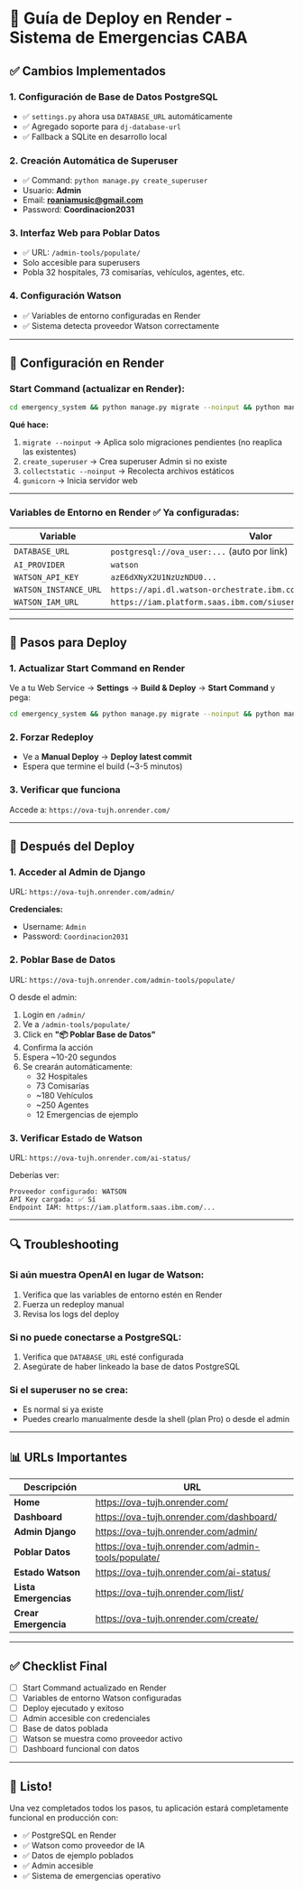 # 🚀 Guía de Deploy en Render - Sistema de Emergencias CABA

## ✅ Cambios Implementados

### 1. **Configuración de Base de Datos PostgreSQL**
- ✅ `settings.py` ahora usa `DATABASE_URL` automáticamente
- ✅ Agregado soporte para `dj-database-url`
- ✅ Fallback a SQLite en desarrollo local

### 2. **Creación Automática de Superuser**
- ✅ Command: `python manage.py create_superuser`
- Usuario: **Admin**
- Email: **roaniamusic@gmail.com**
- Password: **Coordinacion2031**

### 3. **Interfaz Web para Poblar Datos**
- ✅ URL: `/admin-tools/populate/`
- Solo accesible para superusers
- Pobla 32 hospitales, 73 comisarías, vehículos, agentes, etc.

### 4. **Configuración Watson**
- ✅ Variables de entorno configuradas en Render
- ✅ Sistema detecta proveedor Watson correctamente

---

## 🔧 Configuración en Render

### **Start Command** (actualizar en Render):

```bash
cd emergency_system && python manage.py migrate --noinput && python manage.py create_superuser && python manage.py collectstatic --noinput && gunicorn emergency_app.wsgi:application --bind 0.0.0.0:$PORT
```

**Qué hace:**
1. `migrate --noinput` → Aplica solo migraciones pendientes (no reaplica las existentes)
2. `create_superuser` → Crea superuser Admin si no existe
3. `collectstatic --noinput` → Recolecta archivos estáticos
4. `gunicorn` → Inicia servidor web

---

### **Variables de Entorno en Render** ✅ Ya configuradas:

| Variable | Valor |
|----------|-------|
| `DATABASE_URL` | `postgresql://ova_user:...` (auto por link) |
| `AI_PROVIDER` | `watson` |
| `WATSON_API_KEY` | `azE6dXNyX2U1NzUzNDU0...` |
| `WATSON_INSTANCE_URL` | `https://api.dl.watson-orchestrate.ibm.com/instances/...` |
| `WATSON_IAM_URL` | `https://iam.platform.saas.ibm.com/siusermgr/api/1.0/apikeys/token` |

---

## 📝 Pasos para Deploy

### 1. **Actualizar Start Command en Render**
Ve a tu Web Service → **Settings** → **Build & Deploy** → **Start Command** y pega:

```bash
cd emergency_system && python manage.py migrate --noinput && python manage.py create_superuser && python manage.py collectstatic --noinput && gunicorn emergency_app.wsgi:application --bind 0.0.0.0:$PORT
```

### 2. **Forzar Redeploy**
- Ve a **Manual Deploy** → **Deploy latest commit**
- Espera que termine el build (~3-5 minutos)

### 3. **Verificar que funciona**
Accede a: `https://ova-tujh.onrender.com/`

---

## 🎯 Después del Deploy

### **1. Acceder al Admin de Django**
URL: `https://ova-tujh.onrender.com/admin/`

**Credenciales:**
- Username: `Admin`
- Password: `Coordinacion2031`

### **2. Poblar Base de Datos**
URL: `https://ova-tujh.onrender.com/admin-tools/populate/`

O desde el admin:
1. Login en `/admin/`
2. Ve a `/admin-tools/populate/`
3. Click en **"📦 Poblar Base de Datos"**
4. Confirma la acción
5. Espera ~10-20 segundos
6. Se crearán automáticamente:
   - 32 Hospitales
   - 73 Comisarías
   - ~180 Vehículos
   - ~250 Agentes
   - 12 Emergencias de ejemplo

### **3. Verificar Estado de Watson**
URL: `https://ova-tujh.onrender.com/ai-status/`

Deberías ver:
```
Proveedor configurado: WATSON
API Key cargada: ✅ Sí
Endpoint IAM: https://iam.platform.saas.ibm.com/...
```

---

## 🔍 Troubleshooting

### **Si aún muestra OpenAI en lugar de Watson:**
1. Verifica que las variables de entorno estén en Render
2. Fuerza un redeploy manual
3. Revisa los logs del deploy

### **Si no puede conectarse a PostgreSQL:**
1. Verifica que `DATABASE_URL` esté configurada
2. Asegúrate de haber linkeado la base de datos PostgreSQL

### **Si el superuser no se crea:**
- Es normal si ya existe
- Puedes crearlo manualmente desde la shell (plan Pro) o desde el admin

---

## 📊 URLs Importantes

| Descripción | URL |
|-------------|-----|
| **Home** | https://ova-tujh.onrender.com/ |
| **Dashboard** | https://ova-tujh.onrender.com/dashboard/ |
| **Admin Django** | https://ova-tujh.onrender.com/admin/ |
| **Poblar Datos** | https://ova-tujh.onrender.com/admin-tools/populate/ |
| **Estado Watson** | https://ova-tujh.onrender.com/ai-status/ |
| **Lista Emergencias** | https://ova-tujh.onrender.com/list/ |
| **Crear Emergencia** | https://ova-tujh.onrender.com/create/ |

---

## ✅ Checklist Final

- [ ] Start Command actualizado en Render
- [ ] Variables de entorno Watson configuradas
- [ ] Deploy ejecutado y exitoso
- [ ] Admin accesible con credenciales
- [ ] Base de datos poblada
- [ ] Watson se muestra como proveedor activo
- [ ] Dashboard funcional con datos

---

## 🎉 Listo!

Una vez completados todos los pasos, tu aplicación estará completamente funcional en producción con:
- ✅ PostgreSQL en Render
- ✅ Watson como proveedor de IA
- ✅ Datos de ejemplo poblados
- ✅ Admin accesible
- ✅ Sistema de emergencias operativo
